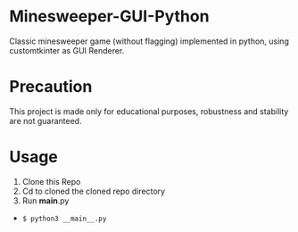
# Minesweeper-GUI-Python
Classic minesweeper game (without flagging) implemented in python, using customtkinter as GUI Renderer.

# Precaution
This project is made only for educational purposes, robustness and stability are not guaranteed.

# Usage
1. Clone this Repo
2. Cd to cloned the cloned repo directory
3. Run __main__.py
- ```$ python3 __main__.py```
